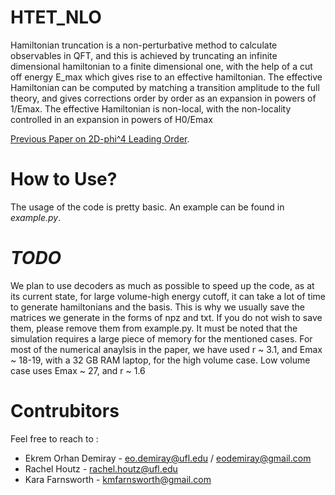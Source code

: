 # HTET_NLO
Hamiltonian truncation is a non-perturbative method to calculate observables in QFT, and this is achieved by truncating an infinite dimensional hamiltonian to a finite dimensional one, with the help of a cut off energy E_max which gives rise to an effective hamiltonian. The effective Hamiltonian can be computed by matching a transition amplitude to the full theory, and gives corrections order by order as an expansion in powers of 1/Emax. The effective Hamiltonian is non-local, with the non-locality controlled in an expansion in powers of H0/Emax

 [Previous Paper on 2D-phi^4 Leading Order](https://arxiv.org/pdf/2110.08273).


# How to Use? 
The usage of the code is pretty basic. An example can be found in _example.py_. 

# _TODO_
We plan to use decoders as much as possible to speed up the code, as at its current state, for large volume-high energy cutoff, it can take a lot of time to generate hamiltonians and the basis. This is why we usually save the matrices we generate in the forms of npz and txt. If you do not wish to save them, please remove them from example.py. It must be noted that the simulation requires a large piece of memory for the mentioned cases. For most of the numerical anaylsis in the paper, we have used r ~ 3.1, and Emax ~ 18-19, with a 32 GB RAM laptop, for the high volume case. Low volume case uses Emax ~ 27, and r ~ 1.6 

# Contrubitors
Feel free to reach to :
- Ekrem Orhan Demiray - eo.demiray@ufl.edu / eodemiray@gmail.com
- Rachel Houtz - rachel.houtz@ufl.edu
- Kara Farnsworth - kmfarnsworth@gmail.com



